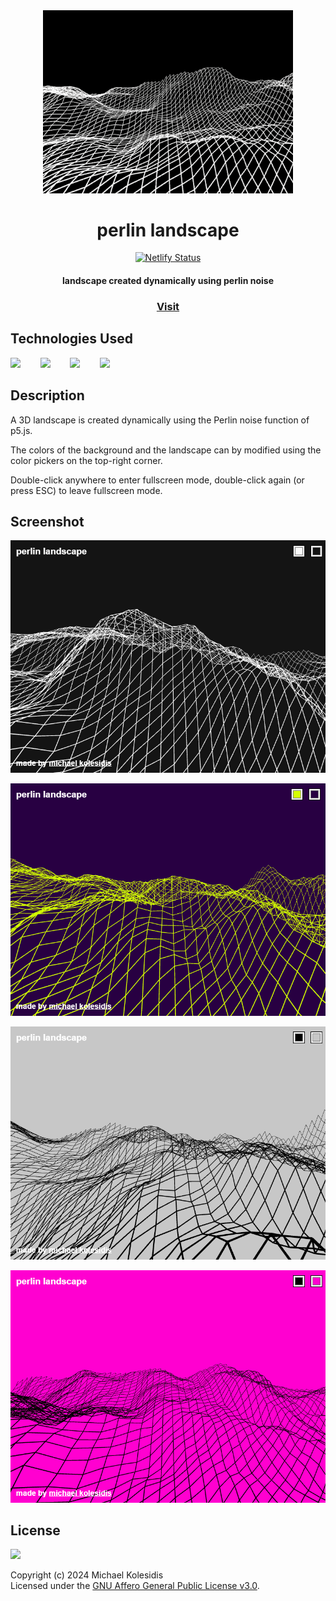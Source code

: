 <div align="center">
  <img src="./assets/perlin.gif" width="400px">
  <h1>perlin landscape</h1>
  
  [![Netlify Status](https://api.netlify.com/api/v1/badges/230b9457-1953-46ba-be24-2eb1fd485983/deploy-status)](https://app.netlify.com/sites/perlin-landscape/deploys)

  <h4>landscape created dynamically using perlin noise</h4>

  <h3><a href="https://perlin-landscape.netlify.app/">Visit</a></h3>
</div>

## Technologies Used

<a href="https://p5js.org/"><img src="https://github.com/michaelkolesidis/tech-icons/blob/main/icons/p5js/p5js.svg" height="50px"/></a>
&nbsp;&nbsp;&nbsp;&nbsp;&nbsp;&nbsp;
<a href="https://en.wikipedia.org/wiki/JavaScript"><img src="https://github.com/michaelkolesidis/tech-icons/blob/main/icons/javascript/javascript-original.svg" height="50px" /></a>
&nbsp;&nbsp;&nbsp;&nbsp;&nbsp;&nbsp;
<a href="https://en.wikipedia.org/wiki/CSS"><img src="https://github.com/michaelkolesidis/tech-icons/blob/main/icons/css3/css3-plain.svg" height="50px" /></a>
&nbsp;&nbsp;&nbsp;&nbsp;&nbsp;&nbsp;
<img src="https://github.com/michaelkolesidis/tech-icons/blob/main/icons/html5/html5-plain.svg" height="50px" />
&nbsp;&nbsp;&nbsp;&nbsp;&nbsp;&nbsp;

## Description

A 3D landscape is created dynamically using the Perlin noise function of p5.js.

The colors of the background and the landscape can by modified using the color pickers on the top-right corner.

Double-click anywhere to enter fullscreen mode, double-click again (or press ESC) to leave fullscreen mode.

## Screenshot

![Perlin Landscape Screenshot](./assets/perlin_01.png)

![Perlin Landscape Screenshot](./assets/perlin_02.png)

![Perlin Landscape Screenshot](./assets/perlin_03.png)

![Perlin Landscape Screenshot](./assets/perlin_04.png)

## License

<a href="https://www.gnu.org/licenses/agpl-3.0.html"><img src="https://upload.wikimedia.org/wikipedia/commons/0/06/AGPLv3_Logo.svg" height="90px" /></a>

Copyright (c) 2024 Michael Kolesidis<br>
Licensed under the [GNU Affero General Public License v3.0](https://www.gnu.org/licenses/agpl-3.0.html).
